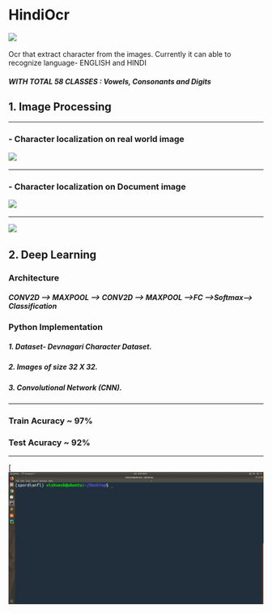 # HindiOcr

![](https://img.shields.io/github/tag/pandao/editor.md.svg)

Ocr that extract character from the images.
Currently it can able to recognize language- ENGLISH and HINDI

##### WITH TOTAL 58 CLASSES : Vowels, Consonants and Digits


## 1. Image Processing

------------
### -   Character localization on real world image 

![](https://i.ibb.co/1vgQykz/Capture.png)

------------
### -   Character localization on Document image 

![](https://i.ibb.co/xHhZz31/contours.jpg)

------------

![](https://i.ibb.co/6DNNgMw/bin-1.png)

## 2. Deep Learning
### Architecture
##### CONV2D --> MAXPOOL --> CONV2D --> MAXPOOL -->FC -->Softmax--> Classification

### Python Implementation
##### 1. Dataset- Devnagari Character Dataset.
##### 2. Images of size 32 X 32.
##### 3. Convolutional Network (CNN).

------------


### Train Acuracy ~ 97%
### Test Acuracy ~ 92%


------------

[![Output](sample/wKx92kXT4e.gif "Output")
